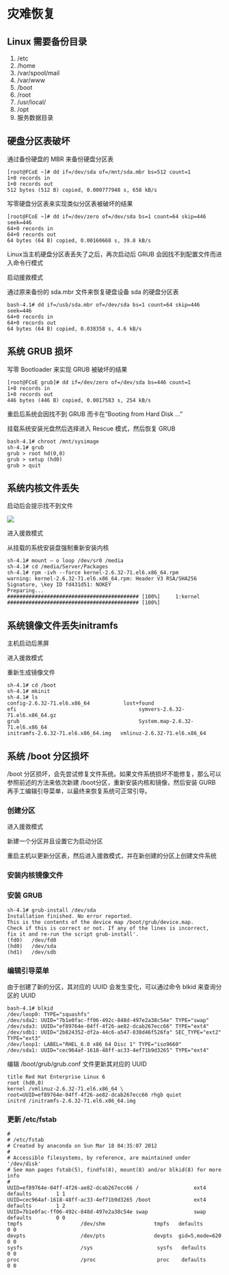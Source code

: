 # 灾难恢复

## Linux 需要备份目录
1. /etc
2. /home
3. /var/spool/mail
4. /var/www
5. /boot
6. /root
7. /usr/local/
8. /opt
9. 服务数据目录


## 硬盘分区表破坏

通过备份硬盘的 MBR 来备份硬盘分区表

```
[root@FCoE ~]# dd if=/dev/sda of=/mnt/sda.mbr bs=512 count=1
1+0 records in
1+0 records out
512 bytes (512 B) copied, 0.000777948 s, 658 kB/s
```

写零硬盘分区表来实现类似分区表被破坏的结果

```
[root@FCoE ~]# dd if=/dev/zero of=/dev/sda bs=1 count=64 skip=446 seek=446
64+0 records in
64+0 records out
64 bytes (64 B) copied, 0.00160668 s, 39.8 kB/s
```

Linux当主机硬盘分区表丢失了之后，再次启动后 GRUB 会因找不到配置文件而进入命令行模式

启动援救模式

通过原来备份的 sda.mbr 文件来恢复硬盘设备 sda 的硬盘分区表

```
bash-4.1# dd if=/usb/sda.mbr of=/dev/sda bs=1 count=64 skip=446 seek=446
64+0 records in
64+0 records out
64 bytes (64 B) copied, 0.038358 s, 4.6 kB/s
```



## 系统 GRUB 损坏

写零 Bootloader 来实现 GRUB 被破坏的结果

```
[root@FCoE grub]# dd if=/dev/zero of=/dev/sda bs=446 count=1
1+0 records in
1+0 records out
446 bytes (446 B) copied, 0.0017583 s, 254 kB/s
```

重启后系统会因找不到 GRUB 而卡在“Booting from Hard Disk …”

挂载系统安装光盘然后选择进入 Rescue 模式，然后恢复 GRUB

```
bash-4.1# chroot /mnt/sysimage
sh-4.1# grub
grub > root hd(0,0)
grub > setup (hd0)
grub > quit
```

## 系统内核文件丢失

启动后会提示找不到文件

![](../../Image/k/kernel_missing.jpeg)

进入援救模式

从挂载的系统安装盘强制重新安装内核

```
sh-4.1# mount – o loop /dev/sr0 /media
sh-4.1# cd /media/Server/Packages
sh-4.1# rpm -ivh --force kernel-2.6.32-71.el6.x86_64.rpm
warning: kernel-2.6.32-71.el6.x86_64.rpm: Header V3 RSA/SHA256 Signature, \key ID fd431d51: NOKEY
Preparing...                ########################################### [100%]     1:kernel                  ########################################### [100%]
```

## 系统镜像文件丢失initramfs

主机启动后黑屏

进入援救模式

重新生成镜像文件

```
sh-4.1# cd /boot
sh-4.1# mkinit
sh-4.1# ls
config-2.6.32-71.el6.x86_64           lost+found
efi                                        symvers-2.6.32-71.el6.x86_64.gz
grub                                       System.map-2.6.32-71.el6.x86_64
initramfs-2.6.32-71.el6.x86_64.img   vmlinuz-2.6.32-71.el6.x86_64
```

## 系统 /boot 分区损坏

/boot 分区损坏，会先尝试修复文件系统。如果文件系统损坏不能修复，那么可以参照前述的方法来依次新建 /boot分区，重新安装内核和镜像，然后安装 GURB 再手工编辑引导菜单，以最终来恢复系统可正常引导。

### 创建分区

进入援救模式

新建一个分区并且设置它为启动分区

重启主机以更新分区表，然后进入援救模式，并在新创建的分区上创建文件系统

### 安装内核镜像文件

### 安装 GRUB

```
sh-4.1# grub-install /dev/sda
Installation finished. No error reported.
This is the contents of the device map /boot/grub/device.map.
Check if this is correct or not. If any of the lines is incorrect,
fix it and re-run the script grub-install'.
(fd0)   /dev/fd0
(hd0)   /dev/sda
(hd1)   /dev/sdb
```

### 编辑引导菜单

由于创建了新的分区，其对应的 UUID 会发生变化，可以通过命令 blkid 来查询分区的 UUID

```
bash-4.1# blkid
/dev/loop0: TYPE="squashfs"
/dev/sda2: UUID="7b1e0fac-ff06-492c-848d-497e2a38c54e" TYPE="swap"
/dev/sda3: UUID="ef89764e-04ff-4f26-ae82-dcab267ecc66" TYPE="ext4"
/dev/sdb1: UUID="2b824352-df2a-44c6-a547-838d46f526fa" SEC_TYPE="ext2" TYPE="ext3"
/dev/loop1: LABEL="RHEL_6.0 x86_64 Disc 1" TYPE="iso9660"
/dev/sda1: UUID="cec964af-1618-48ff-ac33-4ef71b9d3265" TYPE="ext4"
```

编辑 /boot/grub/grub.conf 文件更新其对应的 UUID

```
title Red Hat Enterprise Linux 6
root (hd0,0)
kernel /vmlinuz-2.6.32-71.el6.x86_64 \
root=UUID=ef89764e-04ff-4f26-ae82-dcab267ecc66 rhgb quiet
initrd /initramfs-2.6.32-71.el6.x86_64.img
```

### 更新 /etc/fstab

```
#
# /etc/fstab
# Created by anaconda on Sun Mar 18 04:35:07 2012
#
# Accessible filesystems, by reference, are maintained under '/dev/disk'
# See man pages fstab(5), findfs(8), mount(8) and/or blkid(8) for more info
#
UUID=ef89764e-04ff-4f26-ae82-dcab267ecc66 /                  ext4    defaults        1 1
UUID=cec964af-1618-48ff-ac33-4ef71b9d3265 /boot              ext4    defaults        1 2
UUID=7b1e0fac-ff06-492c-848d-497e2a38c54e swap               swap    defaults        0 0
tmpfs                   /dev/shm                tmpfs   defaults        0 0
devpts                  /dev/pts                devpts  gid=5,mode=620  0 0
sysfs                   /sys                     sysfs   defaults        0 0
proc                    /proc                    proc    defaults        0 0
```
